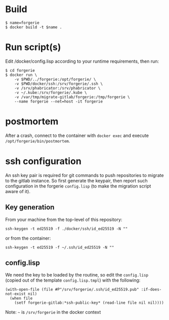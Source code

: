 # Build

```
$ name=forgerie
$ docker build -t $name .
```

# Run script(s)

Edit /docker/config.lisp according to your runtime requirements, then run:
```
$ cd forgerie
$ docker run \
    -v $PWD/../forgerie:/opt/forgerie/ \
    -v $PWD/docker/ssh:/srv/forgerie/.ssh \
    -v /srv/phabricator:/srv/phabricator \
    -v ~/.kube:/srv/forgerie/.kube \
    -v /var/tmp/migrate-gitlab/forgerie:/tmp/forgerie \
    --name forgerie --net=host -it forgerie
```

# postmortem

After a crash, connect to the container with `docker exec` and execute
`/opt/forgerie/bin/postmortem`.

# ssh configuration

An ssh key pair is required for git commands to push repositories to migrate to the
gitlab instance. So first generate the keypair, then report such configuration in the
forgerie `config.lisp` (to make the migration script aware of it).

## Key generation

From your machine from the top-level of this repository:
```
ssh-keygen -t ed25519 -f ./docker/ssh/id_ed25519 -N ""
```

or from the container:
```
ssh-keygen -t ed25519 -f ~/.ssh/id_ed25519 -N ""
```


## config.lisp

We need the key to be loaded by the routine, so edit the `config.lisp` (copied out of
the template `config.lisp.tmpl`) with the following:

```
(with-open-file (file #P"/srv/forgerie/.ssh/id_ed25519.pub" :if-does-not-exist nil)
  (when file
    (setf forgerie-gitlab:*ssh-public-key* (read-line file nil nil))))
```
Note: `~` is `/srv/forgerie` in the docker context
